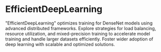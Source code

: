 # EfficientDeepLearning
 "EfficientDeepLearning" optimizes training for DenseNet models using advanced distributed frameworks. Explore strategies for load balancing, resource utilization, and mixed-precision training to accelerate model training and handle larger datasets efficiently. Foster wider adoption of deep learning with scalable and optimized solutions.
